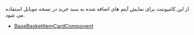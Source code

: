 <div class="dp-doc-container"">

<div class="dp-doc-tags">

<div class="mobile-version"></div>

</div>

<div class="dp-doc-body">

از این کامپوننت برای نمایش آیتم های اضافه شده به سبد خرید در نسخه موبایل استفاده می شود.

</div>

<div class="dp-doc-links">

<div class="parent"></div>

+ [BaseBasketItemCardComponent](BaseBasketItemCardComponent.html#readme)


</div>


</div> 


